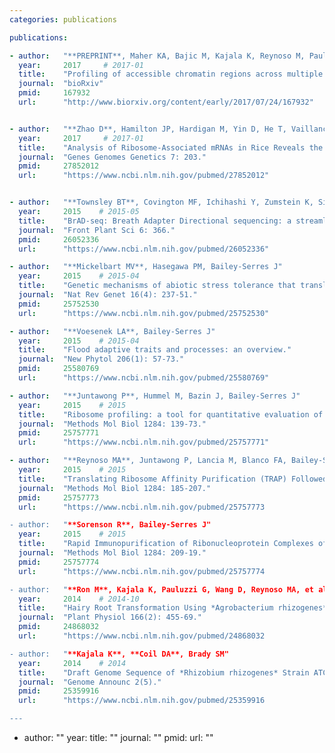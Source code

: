 ```yaml
---
categories: publications

publications:

- author:   "**PREPRINT**, Maher KA, Bajic M, Kajala K, Reynoso M, Pauluzzi G, West DA, Zumstein K, Woodhouse M, Bubb K, Dorrity M, Queitsch C, Bailey-Serres J, Sinha N, Brady SM, Deal RB"
  year:     2017     # 2017-01
  title:    "Profiling of accessible chromatin regions across multiple plant species and cell types reveals common gene regulatory principles and new control modules"
  journal:  "bioRxiv"
  pmid:     167932
  url:      "http://www.biorxiv.org/content/early/2017/07/24/167932"


- author:   "**Zhao D**, Hamilton JP, Hardigan M, Yin D, He T, Vaillancourt B, Reynoso M, Pauluzzi G, Funkhouser S, Cui Y, Bailey-Serres J, Jiang J, Buell CR, Jiang N"
  year:     2017     # 2017-01
  title:    "Analysis of Ribosome-Associated mRNAs in Rice Reveals the Importance of Transcript Size and GC Content in Translation"
  journal:  "Genes Genomes Genetics 7: 203."
  pmid:     27852012
  url:      "https://www.ncbi.nlm.nih.gov/pubmed/27852012"


- author:   "**Townsley BT**, Covington MF, Ichihashi Y, Zumstein K, Sinha NR"
  year:     2015    # 2015-05
  title:    "BrAD-seq: Breath Adapter Directional sequencing: a streamlined, ultra-simple and fast library preparation protocol for strand specific mRNA library construction."
  journal:  "Front Plant Sci 6: 366."
  pmid:     26052336
  url:      "https://www.ncbi.nlm.nih.gov/pubmed/26052336"

- author:   "**Mickelbart MV**, Hasegawa PM, Bailey-Serres J"
  year:     2015    # 2015-04
  title:    "Genetic mechanisms of abiotic stress tolerance that translate to crop yield stability."
  journal:  "Nat Rev Genet 16(4): 237-51."
  pmid:     25752530
  url:      "https://www.ncbi.nlm.nih.gov/pubmed/25752530"

- author:   "**Voesenek LA**, Bailey-Serres J"
  year:     2015    # 2015-04
  title:    "Flood adaptive traits and processes: an overview."
  journal:  "New Phytol 206(1): 57-73."
  pmid:     25580769
  url:      "https://www.ncbi.nlm.nih.gov/pubmed/25580769"

- author:   "**Juntawong P**, Hummel M, Bazin J, Bailey-Serres J"
  year:     2015    # 2015
  title:    "Ribosome profiling: a tool for quantitative evaluation of dynamics in mRNA translatio."
  journal:  "Methods Mol Biol 1284: 139-73."
  pmid:     25757771
  url:      "https://www.ncbi.nlm.nih.gov/pubmed/25757771"

- author:   "**Reynoso MA**, Juntawong P, Lancia M, Blanco FA, Bailey-Serres J, et al"
  year:     2015    # 2015
  title:    "Translating Ribosome Affinity Purification (TRAP) Followed by RNA Sequencing Technology (TRAP-SEQ) for Quantitative Assessment of Plant Translatomes."
  journal:  "Methods Mol Biol 1284: 185-207."
  pmid:     25757773
  url:      "https://www.ncbi.nlm.nih.gov/pubmed/25757773

- author:   "**Sorenson R**, Bailey-Serres J"
  year:     2015    # 2015
  title:    "Rapid Immunopurification of Ribonucleoprotein Complexes of Plants."
  journal:  "Methods Mol Biol 1284: 209-19."
  pmid:     25757774
  url:      "https://www.ncbi.nlm.nih.gov/pubmed/25757774

- author:   "**Ron M**, Kajala K, Pauluzzi G, Wang D, Reynoso MA, et al."
  year:     2014    # 2014-10
  title:    "Hairy Root Transformation Using *Agrobacterium rhizogenes* as a Tool for Exploring Cell Type-Specific Gene Expression and Function Using Tomato as a Model."
  journal:  "Plant Physiol 166(2): 455-69."
  pmid:     24868032
  url:      "https://www.ncbi.nlm.nih.gov/pubmed/24868032

- author:   "**Kajala K**, **Coil DA**, Brady SM"
  year:     2014    # 2014
  title:    "Draft Genome Sequence of *Rhizobium rhizogenes* Strain ATCC 15834."
  journal:  "Genome Announc 2(5)."
  pmid:     25359916
  url:      "https://www.ncbi.nlm.nih.gov/pubmed/25359916

---
```


- author:   ""
  year:
  title:    ""
  journal:  ""
  pmid:
  url: ""

